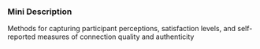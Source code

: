 ### Mini Description

Methods for capturing participant perceptions, satisfaction levels, and self-reported measures of connection quality and authenticity
